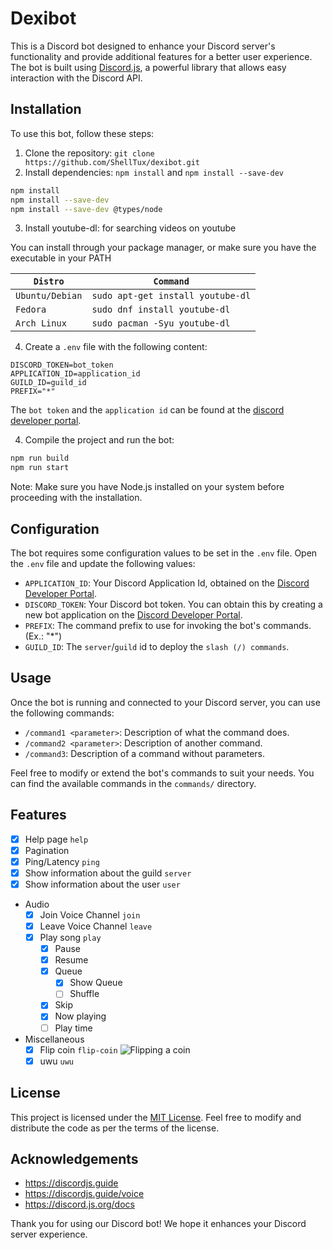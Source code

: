 # Dexibot

This is a Discord bot designed to enhance your Discord server's functionality and provide additional features for a better user experience.
The bot is built using [Discord.js](https://discord.js.org/), a powerful library that allows easy interaction with the Discord API.

## Installation

To use this bot, follow these steps:

1. Clone the repository: `git clone https://github.com/ShellTux/dexibot.git`
2. Install dependencies: `npm install` and `npm install --save-dev`
```sh
npm install
npm install --save-dev
npm install --save-dev @types/node
```
3. Install youtube-dl: for searching videos on youtube

You can install through your package manager, or make sure you have the executable in your PATH

`Distro` | `Command`
--- | ---
`Ubuntu/Debian` | `sudo apt-get install youtube-dl`
`Fedora` | `sudo dnf install youtube-dl`
`Arch Linux` | `sudo pacman -Syu youtube-dl`

4. Create a `.env` file with the following content:
```env
DISCORD_TOKEN=bot_token
APPLICATION_ID=application_id
GUILD_ID=guild_id
PREFIX="*"
```

The `bot token` and the `application id` can be found at the [discord developer portal](https://discord.com/developers/applications/).

4. Compile the project and run the bot:

```sh
npm run build
npm run start
```

Note: Make sure you have Node.js installed on your system before proceeding with the installation.

## Configuration

The bot requires some configuration values to be set in the `.env` file. Open the `.env` file and update the following values:

- `APPLICATION_ID`: Your Discord Application Id, obtained on the [Discord Developer Portal](https://discord.com/developers/applications).
- `DISCORD_TOKEN`: Your Discord bot token. You can obtain this by creating a new bot application on the [Discord Developer Portal](https://discord.com/developers/applications).
- `PREFIX`: The command prefix to use for invoking the bot's commands. (Ex.: "*")
- `GUILD_ID`: The `server`/`guild` id to deploy the `slash (/) commands`.

## Usage

Once the bot is running and connected to your Discord server, you can use the following commands:

- `/command1 <parameter>`: Description of what the command does.
- `/command2 <parameter>`: Description of another command.
- `/command3`: Description of a command without parameters.

Feel free to modify or extend the bot's commands to suit your needs. You can find the available commands in the `commands/` directory.

<!-- TODO: ## Contributing -->

## Features

- [x] Help page `help`
- [x] Pagination
- [x] Ping/Latency `ping`
- [x] Show information about the guild `server`
- [x] Show information about the user `user`
- Audio
  - [x] Join Voice Channel `join`
  - [x] Leave Voice Channel `leave`
  - [x] Play song `play`
    - [x] Pause
    - [x] Resume
    - [x] Queue
      - [x] Show Queue
      - [ ] Shuffle
    - [x] Skip
    - [x] Now playing
    - [ ] Play time
- Miscellaneous
  - [x] Flip coin `flip-coin`
  ![Flipping a coin](assets/flip-coin/coinflip.gif)
  - [x] uwu `uwu`

## License

This project is licensed under the [MIT License](LICENSE). Feel free to modify and distribute the code as per the terms of the license.

## Acknowledgements

- https://discordjs.guide
- https://discordjs.guide/voice
- https://discord.js.org/docs

Thank you for using our Discord bot! We hope it enhances your Discord server experience.
